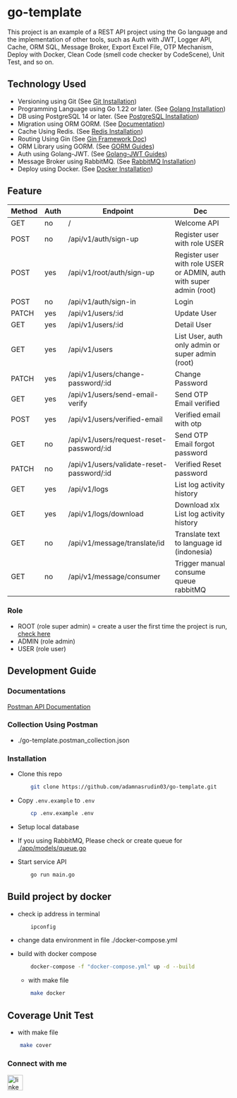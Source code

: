 # go-template
 This project is an example of a REST API project using the Go language and the implementation of other tools, such as Auth with JWT, Logger API, Cache, ORM SQL, Message Broker, Export Excel File, OTP Mechanism, Deploy with Docker, Clean Code (smell code checker by CodeScene), Unit Test, and so on.


## Technology Used
- Versioning using Git (See <a href="https://git-scm.com/book/en/v2/Getting-Started-Installing-Git" target="_blank">Git Installation</a>)
- Programming Language using Go 1.22 or later. (See <a href="https://golang.org/doc/install" target="_blank">Golang Installation</a>)
- DB using PostgreSQL 14 or later. (See <a href="https://www.postgresql.org/download/" target="_blank">PostgreSQL Installation</a>)
- Migration using ORM GORM. (See <a href="https://gorm.io/docs/migration.html" target="_blank">Documentation</a>)
- Cache Using Redis. (See <a href="https://redis.io/docs/latest/operate/oss_and_stack/install/install-redis/" target="_blank">Redis Installation</a>)
- Routing Using Gin (See <a href="https://gin-gonic.com/docs/quickstart/" target="_blank">Gin Framework Doc</a>)
- ORM Library using GORM. (See <a href="https://gorm.io/docs/index.html" target="_blank">GORM Guides</a>)
- Auth using Golang-JWT. (See <a href="https://github.com/golang-jwt/jwt" target="_blank">Golang-JWT Guides</a>)
- Message Broker using RabbitMQ. (See <a href="https://www.rabbitmq.com/docs/download/" target="_blank">RabbitMQ Installation</a>)
- Deploy using Docker. (See <a href="https://docs.docker.com/desktop/" target="_blank">Docker Installation</a>)

## Feature
| Method | Auth | Endpoint                                   | Dec                                                                   |
| ------ | ---- | -------------------------------------------| --------------------------------------------------------------------- |
| GET    | no   | /                                          | Welcome API                                                           |
| POST   | no   | /api/v1/auth/sign-up                       | Register user with role USER                                          |
| POST   | yes  | /api/v1/root/auth/sign-up                  | Register user with role USER or ADMIN, auth with super admin (root)   |
| POST   | no   | /api/v1/auth/sign-in                       | Login                                                                 |
| PATCH  | yes  | /api/v1/users/:id                          | Update User                                                           |
| GET    | yes  | /api/v1/users/:id                          | Detail User                                                           |
| GET    | yes  | /api/v1/users                              | List User, auth only admin or super admin (root)                      |
| PATCH  | yes  | /api/v1/users/change-password/:id          | Change Password                                                       |
| GET    | yes  | /api/v1/users/send-email-verify            | Send OTP Email verified                                               |
| POST   | yes  | /api/v1/users/verified-email               | Verified email with otp                                               |
| GET    | no   | /api/v1/users/request-reset-password/:id   | Send OTP Email forgot password                                        |
| PATCH  | no   | /api/v1/users/validate-reset-password/:id  | Verified Reset password                                               |
| GET    | yes  | /api/v1/logs                               | List log activity history                                             |
| GET    | yes  | /api/v1/logs/download                      | Download xlx List log activity history                                |
| GET    | no   | /api/v1/message/translate/id               | Translate text to language id (indonesia)                             |
| GET    | no   | /api/v1/message/consumer                   | Trigger manual consume queue rabbitMQ                                 |

### Role
- ROOT  (role super admin) = create a user the first time the project is run, <a href="https://github.com/adamnasrudin03/go-template/blob/main/pkg/seeders/user.go#L14" target="_blank"> check here </a> 
- ADMIN (role admin)
- USER (role user)
  

## Development Guide

### Documentations
  <a href="https://documenter.getpostman.com/view/10619265/2sA3Qzaooy" target="_blank"> Postman API Documentation </a>

### Collection Using Postman
- ./go-template.postman_collection.json
  
### Installation
- Clone this repo

    ```sh
        git clone https://github.com/adamnasrudin03/go-template.git
    ```

- Copy `.env.example` to `.env`

    ```sh
        cp .env.example .env
    ```
- Setup local database
- If you using RabbitMQ, Please check or create queue for <a href="https://github.com/adamnasrudin03/go-template/blob/main/app/models/queue.go#L8" target="_blank"> ./app/models/queue.go </a>
- Start service API
    ```sh
        go run main.go
    ```

## Build project by docker
- check ip address in terminal
    ```sh
        ipconfig
    ```
- change data environment in file ./docker-compose.yml
- build with docker compose

    ```sh
        docker-compose -f "docker-compose.yml" up -d --build 
    ```
    - with make file
    ```sh
        make docker
    ```

## Coverage Unit Test
  - with make file
  ```sh
      make cover
  ```



### Connect with me
  <a href="https://www.linkedin.com/in/adam-nasrudin/" target="_blank">
    <img 
        src="https://img.shields.io/static/v1?message=LinkedIn&logo=linkedin&label=&color=0077B5&logoColor=white&labelColor=&style=for-the-badge" 
        height="35" alt="linkedin logo"  />
  </a>
